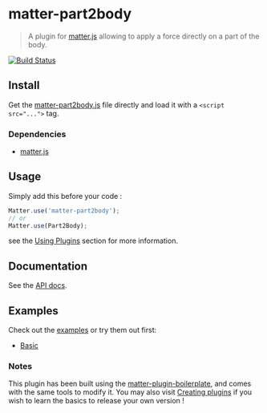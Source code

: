 # matter-part2body

> A plugin for [matter.js](https://github.com/liabru/matter-js/) allowing to apply a force directly on a part of the body.

[![Build Status](https://travis-ci.org/liabru/matter-plugin-boilerplate.svg?branch=master)](https://travis-ci.org/liabru/matter-plugin-boilerplate)

## Install

Get the [matter-part2body.js](build/matter-part2body.js) file directly and load it with a ``<script src="...">`` tag.

### Dependencies

- [matter.js](https://github.com/liabru/matter-js/)

## Usage
Simply add this before your code :

```js
Matter.use('matter-part2body');
// or
Matter.use(Part2Body);
```

see the [Using Plugins](https://github.com/liabru/matter-js/wiki/Using-plugins) section for more information.

## Documentation

See the [API docs](API.md).

## Examples

Check out the [examples](docs/examples) or try them out first:

- [Basic](https://fifourche.github.io/matter-part2body/#basic)

### Notes

This plugin has been built using the [matter-plugin-boilerplate](https://github.com/liabru/matter-plugin-boilerplate), and comes with the same tools to modify it. You may also visit [Creating plugins](https://github.com/liabru/matter-js/wiki/Creating-plugins) if you wish to learn the basics to release your own version !
